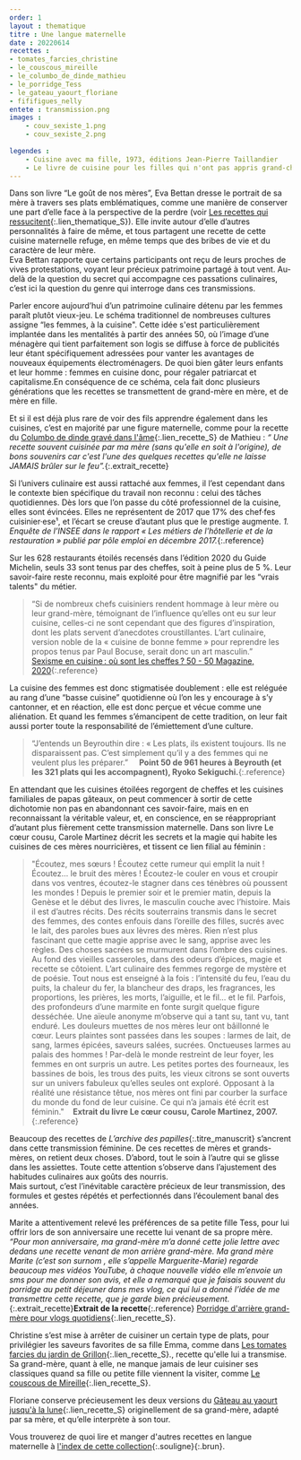 ```yaml
---
order: 1
layout : thematique
titre : Une langue maternelle
date : 20220614
recettes : 
- tomates_farcies_christine
- le_couscous_mireille
- le_columbo_de_dinde_mathieu
- le_porridge_Tess
- le_gateau_yaourt_floriane
- fififigues_nelly
entete : transmission.png
images : 
    - couv_sexiste_1.png
    - couv_sexiste_2.png
    
legendes : 
    - Cuisine avec ma fille, 1973, éditions Jean-Pierre Taillandier
    - Le livre de cuisine pour les filles qui n'ont pas appris grand-chose avec leur mère, 2005, éditions Tana
---
```

Dans son livre “Le goût de nos mères”, Eva Bettan dresse le portrait de sa mère à travers ses plats emblématiques, comme une manière de conserver une part d’elle face à la perspective de la perdre (voir [Les recettes qui ressucitent](recettes_qui_ressuscitent){:.lien_thematique_S}). Elle invite autour d’elle d’autres personnalités à faire de même, et tous partagent une recette de cette cuisine maternelle refuge, en même temps que des bribes de vie et du caractère de leur mère.  
Eva Bettan rapporte que certains participants ont reçu de leurs proches de vives protestations, voyant leur précieux patrimoine partagé à tout vent. Au-delà de la question du secret qui accompagne ces passations culinaires, c’est ici la question du genre qui interroge dans ces transmissions. 

Parler encore aujourd’hui d’un patrimoine culinaire détenu par les femmes paraît plutôt vieux-jeu. Le schéma traditionnel de nombreuses cultures assigne “les femmes, à la cuisine". Cette idée s'est particulièrement implantée dans les mentalités à partir des années 50, où l’image d’une ménagère qui tient parfaitement son logis se diffuse à force de publicités leur étant spécifiquement adressées pour vanter les avantages de nouveaux équipements électroménagers. De quoi bien gâter leurs enfants et leur homme : femmes en cuisine donc, pour régaler patriarcat et capitalisme.En conséquence de ce schéma, cela fait donc plusieurs générations que les recettes se transmettent de grand-mère en mère, et de mère en fille. 

Et si il est déjà plus rare de voir des fils apprendre également dans les cuisines, c’est en majorité par une figure maternelle, comme pour la recette du [Columbo de dinde gravé dans l'âme](columbo_de_dinde_mathieu){:.lien_recette_S} de Mathieu : *“ Une recette souvent cuisinée par ma mère (sans qu'elle en soit à l'origine), de bons souvenirs car c'est l'une des quelques recettes qu'elle ne laisse JAMAIS brûler sur le feu”.*{:.extrait_recette}

Si l’univers culinaire est aussi rattaché aux femmes, il l’est cependant dans le contexte bien spécifique du travail non reconnu : celui des tâches quotidiennes. Dès lors que l’on passe du côté professionnel de la cuisine, elles sont évincées. Elles ne représentent de 2017 que 17% des chef·fes cuisinier·ese¹, et l’écart se creuse d’autant plus que le prestige augmente.
*1. Enquête de l’INSEE dans le rapport « Les métiers de l'hôtellerie et de la restauration » publié par pôle emploi en décembre 2017.*{:.reference}

Sur les 628 restaurants étoilés recensés dans l’édition 2020 du Guide Michelin, seuls 33 sont tenus par des cheffes, soit à peine plus de 5 %. 
Leur savoir-faire reste reconnu, mais exploité pour être magnifié par les “vrais talents" du métier. 
> “Si de nombreux chefs cuisiniers rendent hommage à leur mère ou leur grand-mère, témoignant de l’influence qu’elles ont eu sur leur cuisine, celles-ci ne sont cependant que des figures d’inspiration, dont les plats servent d’anecdotes croustillantes. L’art culinaire, version noble de la « cuisine de bonne femme » pour reprendre les propos tenus par Paul Bocuse, serait donc un art masculin.”&nbsp;&nbsp;&nbsp; [Sexisme en cuisine : où sont les cheffes ? 50 - 50 Magazine, 2020](https://www.50-50magazine.fr/2020/07/06/sexisme-en-cuisine-ou-sont-les-cheffes/){:.reference}

La cuisine des femmes est donc stigmatisée doublement : elle est reléguée au rang d’une “basse cuisine” quotidienne où l’on les y encourage à s’y cantonner, et en réaction, elle est donc perçue et vécue comme une aliénation. Et quand les femmes s’émancipent de cette tradition, on leur fait aussi porter toute la responsabilité de l’émiettement d’une culture.
>“J’entends un Beyrouthin dire : « Les plats, ils existent toujours. Ils ne disparaissent pas. C’est simplement qu’il y a des femmes qui ne veulent plus les préparer.” &nbsp;&nbsp;&nbsp; **Point 50 de 961 heures à Beyrouth (et les 321 plats qui les accompagnent), Ryoko Sekiguchi.**{:.reference}

En attendant que les cuisines étoilées regorgent de cheffes et les cuisines familiales de papas gâteaux, on peut commencer à sortir de cette dichotomie non pas en abandonnant ces savoir-faire, mais en en reconnaissant la véritable valeur, et, en conscience, en se réappropriant d’autant plus fièrement cette transmission maternelle.
Dans son livre Le cœur cousu, Carole Martinez décrit les secrets et la magie qui habite les cuisines de ces mères nourricières, et tissent ce lien filial au féminin : 
>"Écoutez, mes sœurs ! Écoutez cette rumeur qui emplit la nuit ! Écoutez… le bruit des mères ! Écoutez-le couler en vous et croupir dans vos ventres, écoutez-le stagner dans ces ténèbres où poussent les mondes !
Depuis le premier soir et le premier matin, depuis la Genèse et le début des livres, le masculin couche avec l’histoire. Mais il est d’autres récits. Des récits souterrains transmis dans le secret des femmes, des contes enfouis dans l’oreille des filles, sucrés avec le lait, des paroles bues aux lèvres des mères. Rien n’est plus fascinant que cette magie apprise avec le sang, apprise avec les règles.
Des choses sacrées se murmurent dans l’ombre des cuisines.
Au fond des vieilles casseroles, dans des odeurs d’épices, magie et recette se côtoient. L’art culinaire des femmes regorge de mystère et de poésie.
Tout nous est enseigné à la fois : l’intensité du feu, l’eau du puits, la chaleur du fer, la blancheur des draps, les fragrances, les proportions, les prières, les morts, l’aiguille, et le fil… et le fil.
Parfois, des profondeurs d’une marmite en fonte surgit quelque figure desséchée. Une aïeule anonyme m’observe qui a tant su, tant vu, tant enduré.
Les douleurs muettes de nos mères leur ont bâillonné le cœur. Leurs plaintes sont passées dans les soupes : larmes de lait, de sang, larmes épicées, saveurs salées, sucrées. Onctueuses larmes au palais des hommes !
Par-delà le monde restreint de leur foyer, les femmes en ont surpris un autre.
Les petites portes des fourneaux, les bassines de bois, les trous des puits, les vieux citrons se sont ouverts sur un univers fabuleux qu’elles seules ont exploré.
Opposant à la réalité une résistance têtue, nos mères ont fini par courber la surface du monde du fond de leur cuisine. Ce qui n’a jamais été écrit est féminin."&nbsp;&nbsp;&nbsp;&nbsp;**Extrait du livre Le cœur cousu, Carole Martinez, 2007.**{:.reference}

Beaucoup des recettes de *L’archive des papilles*{:.titre_manuscrit} s’ancrent dans cette transmission féminine. De ces recettes de mères et grands-mères, on retient deux choses. D’abord, tout le soin à l’autre qui se glisse dans les assiettes. Toute cette attention s’observe dans l’ajustement des habitudes culinaires aux goûts des nourris.  
Mais surtout, c’est l’inévitable caractère précieux de leur transmission, des formules et gestes répétés et perfectionnés dans l’écoulement banal des années. 

Marite a attentivement relevé les préférences de sa petite fille Tess, pour lui offrir lors de son anniversaire une recette lui venant de sa propre mère.
*“Pour mon anniversaire, ma grand-mère m’a donné cette jolie lettre avec dedans une recette venant de mon arrière grand-mère. Ma grand mère Marite (c’est son surnom , elle s’appelle Marguerite-Marie) regarde beaucoup mes vidéos YouTube, à chaque nouvelle vidéo elle m’envoie un sms pour me donner son avis, et elle a remarqué que je faisais souvent du porridge au petit déjeuner dans mes vlog, ce qui lui a donné l’idée de me transmettre cette recette, que je garde bien précieusement.*{:.extrait_recette}**Extrait de la recette**{:.reference} [Porridge d'arrière grand-mère pour vlogs quotidiens](le_porridge_Tess){:.lien_recette_S}.

Christine s’est mise à arrêter de cuisiner un certain type de plats, pour privilégier les saveurs favorites de sa fille Emma, comme dans [Les tomates farcies du jardin de Grillon](recettes/christine/tomates_farcies_christine.html){:.lien_recette_S}., recette qu'elle lui a transmise. Sa grand-mère, quant à elle, ne manque jamais de leur cuisiner ses classiques quand sa fille ou petite fille viennent la visiter, comme [Le couscous de Mireille](le_couscous_mireille){:.lien_recette_S}. 

Floriane conserve précieusement les deux versions du [Gâteau au yaourt jusqu'à la lune](gateau_yaourt_Floriane){:.lien_recette_S} originellement de sa grand-mère, adapté par sa mère, et qu’elle interprète à son tour. 

Vous trouverez de quoi lire et manger d'autres recettes en langue maternelle à [l'index de cette collection](index/collections/une_langue_maternelle.html){:.souligne}{:.brun}.


